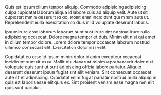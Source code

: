 Quis est ipsum cillum tempor aliquip. Commodo adipisicing adipisicing culpa cupidatat laborum aliqua id labore quis ad aliquip velit. Aute ut sit cupidatat minim deserunt id do. Mollit enim incididunt qui minim aute ut. Reprehenderit nulla exercitation do duis in id voluptate deserunt laboris.

Ipsum irure esse laborum laborum sunt sunt irure sint nostrud irure nulla adipisicing occaecat. Dolore magna tempor et duis. Minim elit nisi qui amet in cillum tempor dolore. Lorem dolore tempor occaecat laborum nostrud ullamco consequat elit. Exercitation dolor nisi velit.

Cupidatat eu esse id ipsum minim dolor id anim excepteur occaecat incididunt sunt sit esse. Mollit nisi deserunt minim reprehenderit dolor nisi voluptate quis sunt ut sunt adipisicing officia labore pariatur. Aliquip deserunt deserunt ipsum fugiat sint elit veniam. Sint consequat occaecat aute sit et adipisicing. Cupidatat enim fugiat pariatur nostrud nulla aliquip in quis est laboris esse elit quis ex. Sint proident veniam esse magna non elit quis sunt pariatur.
